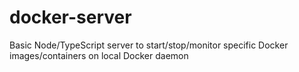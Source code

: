# docker-server
Basic Node/TypeScript server to start/stop/monitor specific Docker images/containers on local Docker daemon
